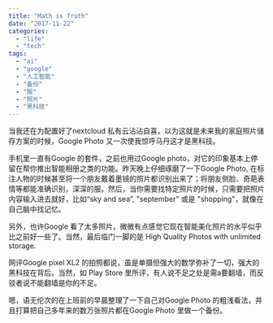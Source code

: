 ```yaml
---
title: "Math is Truth"
date: "2017-11-22"
categories: 
  - "life"
  - "tech"
tags: 
  - "ai"
  - "google"
  - "人工智能"
  - "备份"
  - "服"
  - "照片"
  - "黑科技"
---
```


当我还在为配置好了nextcloud 私有云沾沾自喜，以为这就是未来我的家庭照片储存方案的时候，Google Photo 又一次使我惊呼马丹这才是黑科技。

手机里一直有Google 的套件，之前也用过Google photo，对它的印象基本上停留在帮你推出智能相册之类的功能。昨天晚上仔细琢磨了一下Google Photo, 在标注人物的时候甚至将一个朋友戴着墨镜的照片都识别出来了；将朋友侧脸、奇葩表情等都能准确识别，深深的服。然后，当你需要找特定照片的时候，只需要把照片内容输入进去就好，比如“sky and sea”, "september" 或是 "shopping"，就像在自己脑中找记忆。

另外，也许Google 看了太多照片，微微有点感觉它现在智能美化照片的水平似乎比之前好一些了。当然，最后临门一脚的是 High Quality Photos with unlimited storage.

网评Google pixel XL2 的拍照都说，虽是单摄但强大的数学弥补了一切，强大的黑科技在背后。当然，如 Play Store 里所评，有人说不足之处是需a要翻墙，而反驳者说不能翻墙是你的不足。

嗯，语无伦次的在上班前的早晨整理了一下自己对Google Photo 的粗浅看法，并且打算把自己多年来的数万张照片都在Google Photo 里做一个备份。
